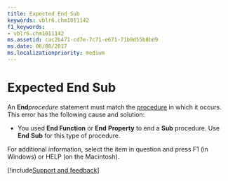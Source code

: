 ```yaml
---
title: Expected End Sub
keywords: vblr6.chm1011142
f1_keywords:
- vblr6.chm1011142
ms.assetid: cac2b471-cd7e-7c71-e671-71b9d55b8bd9
ms.date: 06/08/2017
ms.localizationpriority: medium
---
```



# Expected End Sub

An **End**_procedure_ statement must match the [procedure](../../Glossary/vbe-glossary.md#procedure) in which it occurs. This error has the following cause and solution:



- You used **End Function** or **End** **Property** to end a **Sub** procedure. Use **End** **Sub** for this type of procedure.
    

For additional information, select the item in question and press F1 (in Windows) or HELP (on the Macintosh).

[!include[Support and feedback](~/includes/feedback-boilerplate.md)]
